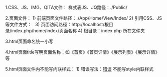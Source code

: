 1.CSS、JS、IMG、QITA文件：
    样式表JS、JQ路径：./Public/

2.页面文件：
    1) 前端页面文件路径：./App/Home/View/Index/
    2) 引用CSS、JS等文件方式：
        <img src="__QITA__/index.png" alt="" />
        <img src="__IMG__/index.png" alt="" />
        <link href="__CSS__/index.css" />
        <script src="__JQ__/index.js"></script>
    3) 页面访问路径：http://localhost/根目录/index.php/home/index/页面名称
    4) 根目录：index.php 所在文件夹



3.html页面命名统一小写

4.html页面title写明页面名称：如《首页》《首页详情》《展示列表》《展示详情》等

5.html页面文件内不能写内联样式：
    1) 错误写法：<a href="" style="width:100px;">错误</a> 不能写style内联样式
